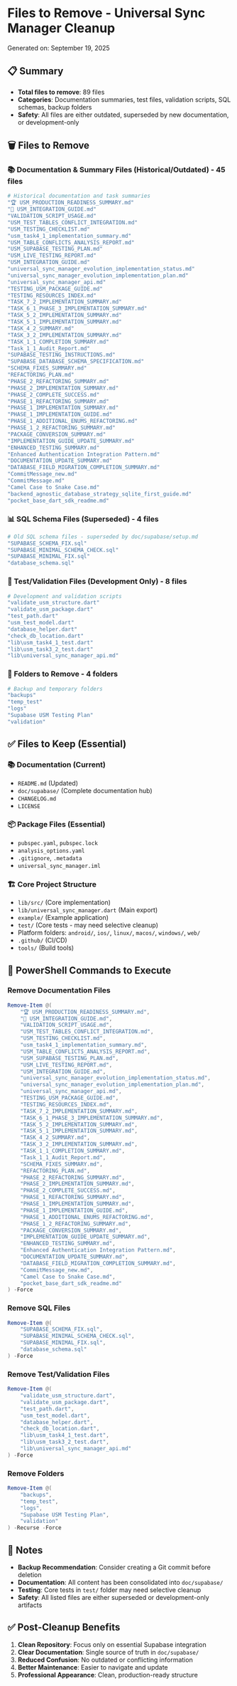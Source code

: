 # Files to Remove - Universal Sync Manager Cleanup

Generated on: September 19, 2025

## 📋 Summary
- **Total files to remove**: 89 files
- **Categories**: Documentation summaries, test files, validation scripts, SQL schemas, backup folders
- **Safety**: All files are either outdated, superseded by new documentation, or development-only

## 🗑️ Files to Remove

### 📚 Documentation & Summary Files (Historical/Outdated) - 45 files
```bash
# Historical documentation and task summaries
"🏆 USM_PRODUCTION_READINESS_SUMMARY.md"
"🚀 USM_INTEGRATION_GUIDE.md"
"VALIDATION_SCRIPT_USAGE.md"
"USM_TEST_TABLES_CONFLICT_INTEGRATION.md"
"USM_TESTING_CHECKLIST.md"
"usm_task4_1_implementation_summary.md"
"USM_TABLE_CONFLICTS_ANALYSIS_REPORT.md"
"USM_SUPABASE_TESTING_PLAN.md"
"USM_LIVE_TESTING_REPORT.md"
"USM_INTEGRATION_GUIDE.md"
"universal_sync_manager_evolution_implementation_status.md"
"universal_sync_manager_evolution_implementation_plan.md"
"universal_sync_manager_api.md"
"TESTING_USM_PACKAGE_GUIDE.md"
"TESTING_RESOURCES_INDEX.md"
"TASK_7_2_IMPLEMENTATION_SUMMARY.md"
"TASK_6_1_PHASE_3_IMPLEMENTATION_SUMMARY.md"
"TASK_5_2_IMPLEMENTATION_SUMMARY.md"
"TASK_5_1_IMPLEMENTATION_SUMMARY.md"
"TASK_4_2_SUMMARY.md"
"TASK_3_2_IMPLEMENTATION_SUMMARY.md"
"TASK_1_1_COMPLETION_SUMMARY.md"
"Task_1_1_Audit_Report.md"
"SUPABASE_TESTING_INSTRUCTIONS.md"
"SUPABASE_DATABASE_SCHEMA_SPECIFICATION.md"
"SCHEMA_FIXES_SUMMARY.md"
"REFACTORING_PLAN.md"
"PHASE_2_REFACTORING_SUMMARY.md"
"PHASE_2_IMPLEMENTATION_SUMMARY.md"
"PHASE_2_COMPLETE_SUCCESS.md"
"PHASE_1_REFACTORING_SUMMARY.md"
"PHASE_1_IMPLEMENTATION_SUMMARY.md"
"PHASE_1_IMPLEMENTATION_GUIDE.md"
"PHASE_1_ADDITIONAL_ENUMS_REFACTORING.md"
"PHASE_1_2_REFACTORING_SUMMARY.md"
"PACKAGE_CONVERSION_SUMMARY.md"
"IMPLEMENTATION_GUIDE_UPDATE_SUMMARY.md"
"ENHANCED_TESTING_SUMMARY.md"
"Enhanced Authentication Integration Pattern.md"
"DOCUMENTATION_UPDATE_SUMMARY.md"
"DATABASE_FIELD_MIGRATION_COMPLETION_SUMMARY.md"
"CommitMessage_new.md"
"CommitMessage.md"
"Camel Case to Snake Case.md"
"backend_agnostic_database_strategy_sqlite_first_guide.md"
"pocket_base_dart_sdk_readme.md"
```

### 📊 SQL Schema Files (Superseded) - 4 files
```bash
# Old SQL schema files - superseded by doc/supabase/setup.md
"SUPABASE_SCHEMA_FIX.sql"
"SUPABASE_MINIMAL_SCHEMA_CHECK.sql"
"SUPABASE_MINIMAL_FIX.sql"
"database_schema.sql"
```

### 🧪 Test/Validation Files (Development Only) - 8 files
```bash
# Development and validation scripts
"validate_usm_structure.dart"
"validate_usm_package.dart"
"test_path.dart"
"usm_test_model.dart"
"database_helper.dart"
"check_db_location.dart"
"lib\usm_task4_1_test.dart"
"lib\usm_task3_2_test.dart"
"lib\universal_sync_manager_api.md"
```

### 📁 Folders to Remove - 4 folders
```bash
# Backup and temporary folders
"backups"
"temp_test"
"logs"
"Supabase USM Testing Plan"
"validation"
```

## ✅ Files to Keep (Essential)

### 📚 Documentation (Current)
- `README.md` (Updated)
- `doc/supabase/` (Complete documentation hub)
- `CHANGELOG.md`
- `LICENSE`

### 📦 Package Files (Essential)
- `pubspec.yaml`, `pubspec.lock`
- `analysis_options.yaml`
- `.gitignore`, `.metadata`
- `universal_sync_manager.iml`

### 🏗️ Core Project Structure
- `lib/src/` (Core implementation)
- `lib/universal_sync_manager.dart` (Main export)
- `example/` (Example application)
- `test/` (Core tests - may need selective cleanup)
- Platform folders: `android/`, `ios/`, `linux/`, `macos/`, `windows/`, `web/`
- `.github/` (CI/CD)
- `tools/` (Build tools)

## 🚀 PowerShell Commands to Execute

### Remove Documentation Files
```powershell
Remove-Item @(
    "🏆 USM_PRODUCTION_READINESS_SUMMARY.md",
    "🚀 USM_INTEGRATION_GUIDE.md",
    "VALIDATION_SCRIPT_USAGE.md",
    "USM_TEST_TABLES_CONFLICT_INTEGRATION.md",
    "USM_TESTING_CHECKLIST.md",
    "usm_task4_1_implementation_summary.md",
    "USM_TABLE_CONFLICTS_ANALYSIS_REPORT.md",
    "USM_SUPABASE_TESTING_PLAN.md",
    "USM_LIVE_TESTING_REPORT.md",
    "USM_INTEGRATION_GUIDE.md",
    "universal_sync_manager_evolution_implementation_status.md",
    "universal_sync_manager_evolution_implementation_plan.md",
    "universal_sync_manager_api.md",
    "TESTING_USM_PACKAGE_GUIDE.md",
    "TESTING_RESOURCES_INDEX.md",
    "TASK_7_2_IMPLEMENTATION_SUMMARY.md",
    "TASK_6_1_PHASE_3_IMPLEMENTATION_SUMMARY.md",
    "TASK_5_2_IMPLEMENTATION_SUMMARY.md",
    "TASK_5_1_IMPLEMENTATION_SUMMARY.md",
    "TASK_4_2_SUMMARY.md",
    "TASK_3_2_IMPLEMENTATION_SUMMARY.md",
    "TASK_1_1_COMPLETION_SUMMARY.md",
    "Task_1_1_Audit_Report.md",
    "SCHEMA_FIXES_SUMMARY.md",
    "REFACTORING_PLAN.md",
    "PHASE_2_REFACTORING_SUMMARY.md",
    "PHASE_2_IMPLEMENTATION_SUMMARY.md",
    "PHASE_2_COMPLETE_SUCCESS.md",
    "PHASE_1_REFACTORING_SUMMARY.md",
    "PHASE_1_IMPLEMENTATION_SUMMARY.md",
    "PHASE_1_IMPLEMENTATION_GUIDE.md",
    "PHASE_1_ADDITIONAL_ENUMS_REFACTORING.md",
    "PHASE_1_2_REFACTORING_SUMMARY.md",
    "PACKAGE_CONVERSION_SUMMARY.md",
    "IMPLEMENTATION_GUIDE_UPDATE_SUMMARY.md",
    "ENHANCED_TESTING_SUMMARY.md",
    "Enhanced Authentication Integration Pattern.md",
    "DOCUMENTATION_UPDATE_SUMMARY.md",
    "DATABASE_FIELD_MIGRATION_COMPLETION_SUMMARY.md",
    "CommitMessage_new.md",
    "Camel Case to Snake Case.md",
    "pocket_base_dart_sdk_readme.md"
) -Force
```

### Remove SQL Files
```powershell
Remove-Item @(
    "SUPABASE_SCHEMA_FIX.sql",
    "SUPABASE_MINIMAL_SCHEMA_CHECK.sql",
    "SUPABASE_MINIMAL_FIX.sql",
    "database_schema.sql"
) -Force
```

### Remove Test/Validation Files
```powershell
Remove-Item @(
    "validate_usm_structure.dart",
    "validate_usm_package.dart",
    "test_path.dart",
    "usm_test_model.dart",
    "database_helper.dart",
    "check_db_location.dart",
    "lib\usm_task4_1_test.dart",
    "lib\usm_task3_2_test.dart",
    "lib\universal_sync_manager_api.md"
) -Force
```

### Remove Folders
```powershell
Remove-Item @(
    "backups",
    "temp_test", 
    "logs",
    "Supabase USM Testing Plan",
    "validation"
) -Recurse -Force
```

## 📝 Notes

- **Backup Recommendation**: Consider creating a Git commit before deletion
- **Documentation**: All content has been consolidated into `doc/supabase/`
- **Testing**: Core tests in `test/` folder may need selective cleanup
- **Safety**: All listed files are either superseded or development-only artifacts

## ✅ Post-Cleanup Benefits

1. **Clean Repository**: Focus only on essential Supabase integration
2. **Clear Documentation**: Single source of truth in `doc/supabase/`
3. **Reduced Confusion**: No outdated or conflicting information
4. **Better Maintenance**: Easier to navigate and update
5. **Professional Appearance**: Clean, production-ready structure